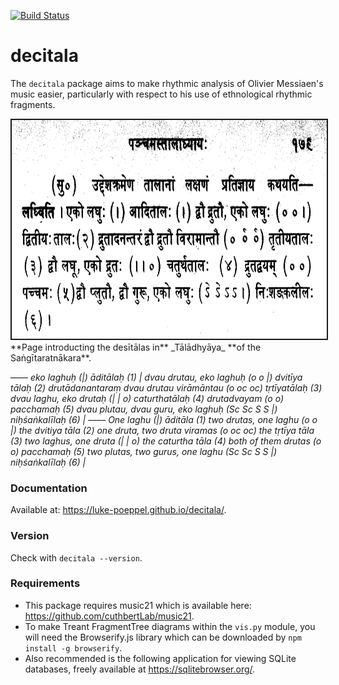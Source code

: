 [![Build Status](https://travis-ci.com/Luke-Poeppel/decitala.svg?token=YxpxoWhsVmQpyqxLyGf3&branch=master)](https://travis-ci.com/Luke-Poeppel/decitala)

# decitala
The ``decitala`` package aims to make rhythmic analysis of Olivier Messiaen's music easier, particularly with respect to his use of ethnological rhythmic fragments.  

<img src="sangitaa_image.png" height="350" width="600" style="border: 2px solid">
**Page introducting the desītālas in** _Tālādhyāya_ **of the Saṅgītaratnākara**. 

–––– _eko laghuḥ (|) āditālaḥ (1) | dvau drutau, eko laghuḥ (o o |) dvitīya tālaḥ (2) drutādanantaraṃ dvau drutau virāmāntau (o oc oc) tṛtīyatālaḥ (3) dvau laghu, eko drutaḥ (| | o) caturthatālaḥ (4) drutadvayam (o o) pacchamaḥ (5) dvau plutau, dvau guru, eko laghuḥ (Sc Sc S S |) niḥśaṅkalīlaḥ (6) |_
–––– _One laghu (|) āditāla (1) two drutas, one laghu (o o |) the dvitiya tāla (2) one druta, two druta viramas (o oc oc) the tṛtīya tāla (3) two laghus, one druta (| | o) the caturtha tāla (4) both of them drutas (o o) pacchamaḥ (5) two plutas, two gurus, one laghu (Sc Sc S S |) niḥśaṅkalīlaḥ (6) |_

### Documentation
Available at: https://luke-poeppel.github.io/decitala/.

### Version
Check with ``decitala --version``. 

### Requirements
- This package requires music21 which is available here:  https://github.com/cuthbertLab/music21. 
- To make Treant FragmentTree diagrams within the ``vis.py`` module, you will need the Browserify.js library which can be downloaded by ``npm install -g browserify``. 
- Also recommended is the following application for viewing SQLite databases, freely available at https://sqlitebrowser.org/. 